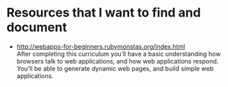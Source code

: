 # Resources that I want to find and document

- http://webapps-for-beginners.rubymonstas.org/index.html  
After completing this curriculum you’ll have a basic understanding how browsers talk to web applications, and how web applications respond. You’ll be able to generate dynamic web pages, and build simple web applications.
